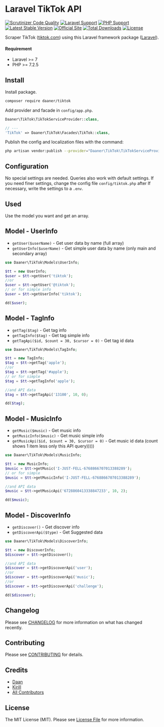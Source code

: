 # Laravel TikTok API

[![Scrutinizer Code Quality](https://scrutinizer-ci.com/g/daaner/tiktok/badges/quality-score.png?b=master)](https://scrutinizer-ci.com/g/daaner/tiktok/?branch=master)
[![Laravel Support](https://img.shields.io/badge/Laravel-7+-brightgreen.svg)]()
[![PHP Support](https://img.shields.io/badge/PHP-7.2.5+-brightgreen.svg)]()
[![Latest Stable Version](https://poser.pugx.org/daaner/tiktok/v)](//packagist.org/packages/daaner/tiktok)
[![Official Site](https://img.shields.io/badge/official-site-blue.svg)](https://tiktok.com/)
[![Total Downloads](https://poser.pugx.org/daaner/tiktok/downloads)](//packagist.org/packages/daaner/tiktok)
[![License](https://poser.pugx.org/daaner/tiktok/license)](//packagist.org/packages/daaner/tiktok)

Scraper TikTok ([tiktok.com](https://tiktok.com/)) using this Laravel framework package ([Laravel](https://laravel.com)).


#### Requirement
- Laravel >= 7
- PHP >= 7.2.5

## Install
Install package.

``` bash
composer require daaner/tiktok
```


Add provider and facade in `config/app.php`.

```php
Daaner\TikTok\TikTokServiceProvider::class,

// ---
'TikTok' => Daaner\TikTok\Facades\TikTok::class,
```

Publish the config and localization files with the command:

``` bash
php artisan vendor:publish --provider="Daaner\TikTok\TikTokServiceProvider"
```

## Configuration
No special settings are needed. Queries also work with default settings. If you need finer settings, change the config file `config/tiktok.php` after
If necessary, write the settings to a `.env`.


## Used
Use the model you want and get an array.


## Model - UserInfo

- `getUser($userName)` - Get user data by name (full array)
- `getUserInfo($userName)` - Get simple user data by name (only main and secondary array)

```php
use Daaner\TikTok\Models\UserInfo;

$tt = new UserInfo;
$user = $tt->getUser('tiktok');
//or
$user = $tt->getUser('@tiktok');
// or for simple info
$user = $tt->getUserInfo('tiktok');

dd($user);
```


## Model - TagInfo

- `getTag($tag)` - Get tag info
- `getTagInfo($tag)` - Get tag simple info
- `getTagApi($id, $count = 30, $cursor = 0)` - Get tag id data

```php
use Daaner\TikTok\Models\TagInfo;

$tt = new TagInfo;
$tag = $tt->getTag('apple');
//or
$tag = $tt->getTag('#apple');
// or for simple
$tag = $tt->getTagInfo('apple');

//and API data
$tag = $tt->getTagApi('13100', 10, 0);

dd($tag);
```


## Model - MusicInfo

- `getMusic($music)` - Get music info
- `getMusicInfo($music)` - Get music simple info
- `getMusicApi($id, $count = 30, $cursor = 0)` - Get music id data (count shows 1 item less only this API query)))))

```php
use Daaner\TikTok\Models\MusicInfo;

$tt = new MusicInfo;
$music = $tt->getMusic('I-JUST-FELL-6768866707013388289');
// or for simple
$music = $tt->getMusicInfo('I-JUST-FELL-6768866707013388289');

//and API data
$music = $tt->getMusicApi('6728860413338847233', 10, 2);

dd($music);
```


## Model - DiscoverInfo

- `getDiscover()` - Get discover info
- `getDiscoverApi($type)` - Get Suggested data

```php
use Daaner\TikTok\Models\DiscoverInfo;

$tt = new DiscoverInfo;
$discover = $tt->getDiscover();

//and API data
$discover = $tt->getDiscoverApi('user');
//or
$discover = $tt->getDiscoverApi('music');
//or
$discover = $tt->getDiscoverApi('challenge');

dd($discover);
```




## Changelog

Please see [CHANGELOG](CHANGELOG.md) for more information on what has changed recently.

## Contributing

Please see [CONTRIBUTING](CONTRIBUTING.md) for details.

## Credits

- [Daan](https://github.com/daaner)
- [Kirill](https://github.com/kastahov)
- [All Contributors](../../contributors)

## License

The MIT License (MIT). Please see [License File](LICENSE.md) for more information.

